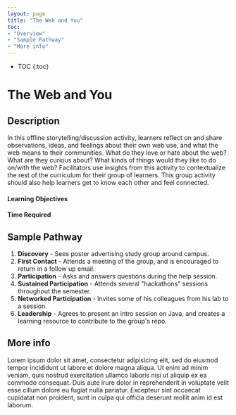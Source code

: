 ```yaml
---
layout: page
title: "The Web and You"
toc:
- "Overview"
- "Sample Pathway"
- "More info"
---
```


* TOC
{:toc}

# The Web and You

## Description

In this offline storytelling/discussion activity, learners reflect on and share observations, ideas, and feelings about their own web use, and what the web means to their communities. What do they love or hate about the web? What are they curious about? What kinds of things would they like to do on/with the web? Facilitators use insights from this activity to contextualize the rest of the curriculum for their group of learners. This group activity should also help learners get to know each other and feel connected. 

#### Learning Objectives

#### Time Required

## Sample Pathway

1. **Discovery** - Sees poster advertising study group around campus.
2. **First Contact** - Attends a meeting of the group, and is encouraged to return in a follow up email.
3. **Participation** - Asks and answers questions during the help session.
4. **Sustained Participation** - Attends several "hackathons" sessions throughout the semester.
5. **Networked Participation** - Invites some of his colleagues from his lab to a session.
6. **Leadership** - Agrees to present an intro session on Java, and creates a learning resource to contribute to the group's repo.

## More info

Lorem ipsum dolor sit amet, consectetur adipisicing elit, sed do eiusmod tempor incididunt ut labore et dolore magna aliqua. Ut enim ad minim veniam, quis nostrud exercitation ullamco laboris nisi ut aliquip ex ea commodo consequat. Duis aute irure dolor in reprehenderit in voluptate velit esse cillum dolore eu fugiat nulla pariatur. Excepteur sint occaecat cupidatat non proident, sunt in culpa qui officia deserunt mollit anim id est laborum.
